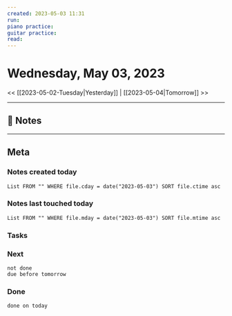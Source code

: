 ```yaml
---
created: 2023-05-03 11:31
run: 
piano practice: 
guitar practice: 
read: 
---
```



# Wednesday, May 03, 2023

<< [[2023-05-02-Tuesday|Yesterday]] | [[2023-05-04|Tomorrow]] >>

---


## 📝 Notes



---
## Meta
### Notes created today
```dataview
List FROM "" WHERE file.cday = date("2023-05-03") SORT file.ctime asc
```

### Notes last touched today
```dataview
List FROM "" WHERE file.mday = date("2023-05-03") SORT file.mtime asc
```



### Tasks

### Next

```tasks
not done 
due before tomorrow
```

### Done

```tasks
done on today
```
